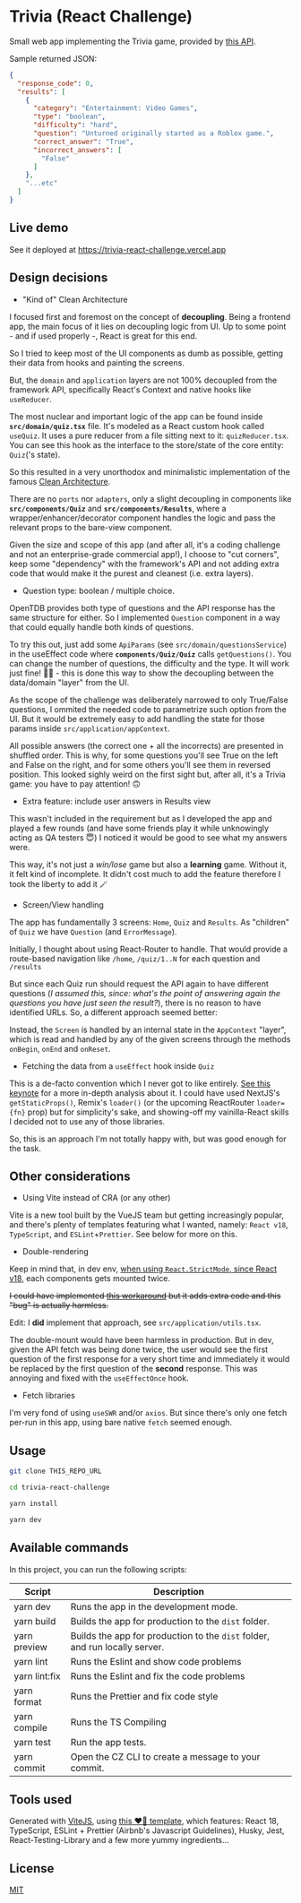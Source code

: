 # Trivia (React Challenge)

Small web app implementing the Trivia game, provided by [this API](https://opentdb.com/api.php?amount=10&difficulty=hard&type=boolean).

Sample returned JSON:

```json
{
  "response_code": 0,
  "results": [
    {
      "category": "Entertainment: Video Games",
      "type": "boolean",
      "difficulty": "hard",
      "question": "Unturned originally started as a Roblox game.",
      "correct_answer": "True",
      "incorrect_answers": [
        "False"
      ]
    }, 
    "...etc"
  ]
}
```

## Live demo

See it deployed at https://trivia-react-challenge.vercel.app

## Design decisions

* "Kind of" Clean Architecture

I focused first and foremost on the concept of **decoupling**. Being a frontend app, the main focus of it lies on decoupling logic from UI. Up to some point - and if used properly -, React is great for this end.

So I tried to keep most of the UI components as dumb as possible, getting their data from hooks and painting the screens.

But, the `domain` and `application` layers are not 100% decoupled from the framework API, specifically React's Context and native hooks like `useReducer`. 

The most nuclear and important logic of the app can be found inside **`src/domain/quiz.tsx`** file. It's modeled as a React custom hook called `useQuiz`. It uses a pure reducer from a file sitting next to it: `quizReducer.tsx`. You can see this hook as the interface to the store/state of the core entity: `Quiz`('s state).

So this resulted in a very unorthodox and minimalistic implementation of the famous  [Clean Architecture](https://blog.cleancoder.com/uncle-bob/2012/08/13/the-clean-architecture.html). 

There are no `ports` nor `adapters`, only a slight decoupling in components like **`src/components/Quiz`** and **`src/components/Results`**, where a wrapper/enhancer/decorator component handles the logic and pass the relevant props to the bare-view component.

Given the size and scope of this app (and after all, it's a coding challenge and not an enterprise-grade commercial app!), I choose to "cut corners", keep some "dependency" with the framework's API and not adding extra code that would make it the purest and cleanest (i.e. extra layers).

* Question type: boolean / multiple choice. 

OpenTDB provides both type of questions and the API response has the same structure for either. So I implemented `Question` component in a way that could equally handle both kinds of questions. 

To try this out, just add some `ApiParams` (see `src/domain/questionsService`) in the useEffect code where **`components/Quiz/Quiz`** calls `getQuestions()`. You can change the number of questions, the difficulty and the type. It will work just fine! 🎉🎉 - this is done this way to show the decoupling between the data/domain "layer" from the UI.

As the scope of the challenge was deliberately narrowed to only True/False questions, I ommited the needed code to parametrize such option from the UI. But it would be extremely easy to add handling the state for those params inside `src/application/appContext`.

All possible answers (the correct one + all the incorrects) are presented in shuffled order. This is why, for some questions you'll see True on the left and False on the right, and for some others you'll see them in reversed position. This looked sighly weird on the first sight but, after all, it's a Trivia game: you have to pay attention! 🙃

* Extra feature: include user answers in Results view

This wasn't included in the requirement but as I developed the app and played a few rounds (and have some friends play it while unknowingly acting as QA testers 😇) I noticed it would be good to see what my answers were.

This way, it's not just a *win/lose* game but also a **learning** game. Without it, it felt kind of incomplete. It didn't cost much to add the feature therefore I took the liberty to add it 🪄


* Screen/View handling

The app has fundamentally 3 screens: `Home`, `Quiz` and `Results`. As "children" of `Quiz` we have `Question` (and `ErrorMessage`).

Initially, I thought about using React-Router to handle. That would provide a route-based navigation like `/home`,  `/quiz/1..N` for each question and `/results`

But since each Quiz run should request the API again to have different questions (*I assumed this, since: what's the point of answering again the questions you have just seen the result?*), there is no reason to have identified URLs. So, a different approach seemed better:

Instead, the `Screen` is handled by an internal state in the `AppContext` "layer", which is read and handled by any of the given screens through the methods `onBegin`, `onEnd` and `onReset`.

* Fetching the data from a `useEffect` hook inside `Quiz`

This is a de-facto convention which I never got to like entirely. [See this keynote](https://www.youtube.com/watch?v=95B8mnhzoCM) for a more in-depth analysis about it. I could have used NextJS's `getStaticProps()`, Remix's `loader()` (or the upcoming ReactRouter `loader={fn}` prop) but for simplicity's sake, and showing-off my vainilla-React skills I decided not to use any of those libraries.

So, this is an approach I'm not totally happy with, but was good enough for the task.


## Other considerations

* Using Vite instead of CRA (or any other)

Vite is a new tool built by the VueJS team but getting increasingly popular, and there's plenty of templates featuring what I wanted, namely: `React v18`, `TypeScript`, and `ESLint`+`Prettier`. See below for more on this.

* Double-rendering

Keep in mind that, in dev env, [when using `React.StrictMode`, since React v18](https://reactjs.org/blog/2022/03/29/react-v18.html#new-strict-mode-behaviors), each components gets mounted twice. 

~~I could have implemented [this workaround](https://blog.ag-grid.com/avoiding-react-18-double-mount/) but it adds extra code and this "bug" is actually harmless.~~

Edit: I **did** implement that approach, see `src/application/utils.tsx`.

The double-mount would have been harmless in production. But in dev, given the API fetch was being done twice, the user would see the first question of the first response for a very short time and immediately it would be replaced by the first question of the **second** response. This was annoying and fixed with the `useEffectOnce` hook.

* Fetch libraries

I'm very fond of using `useSWR` and/or `axios`. But since there's only one fetch per-run in this app, using bare native `fetch` seemed enough.

## Usage

```bash
git clone THIS_REPO_URL

cd trivia-react-challenge

yarn install

yarn dev
```

## Available commands

<p>In this project, you can run the following scripts:</p>

| Script        | Description                                                                 |
| ------------- | --------------------------------------------------------------------------- |
| yarn dev      | Runs the app in the development mode.                                       |
| yarn build    | Builds the app for production to the `dist` folder.                         |
| yarn preview  | Builds the app for production to the `dist` folder, and run locally server. |
| yarn lint     | Runs the Eslint and show code problems                                      |
| yarn lint:fix | Runs the Eslint and fix the code problems                                   |
| yarn format   | Runs the Prettier and fix code style                                        |
| yarn compile  | Runs the TS Compiling                                                       |
| yarn test     | Run the app tests.                                                          |
| yarn commit   | Open the CZ CLI to create a message to your commit.                         |


## Tools used

Generated with [ViteJS](https://vitejs.dev/), using [this ❤️‍🔥 template](https://github.com/potreco/viterc), which features: React 18, TypeScript, ESLint + Prettier (Airbnb's Javascript Guidelines), Husky, Jest, React-Testing-Library and a few more yummy ingredients...

## License

[MIT](https://choosealicense.com/licenses/mit/)
